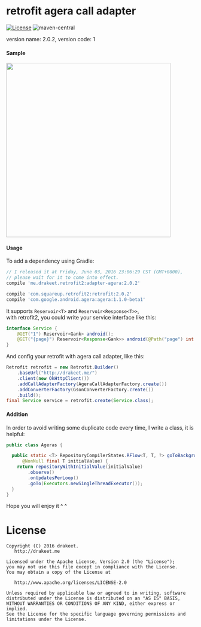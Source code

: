 # retrofit agera call adapter

[![License](https://img.shields.io/badge/license-Apache%202.0-blue.svg)](https://github.com/drakeet/retrofit-agera-call-adapter/blob/master/LICENSE)
![maven-central](https://img.shields.io/maven-central/v/me.drakeet.retrofit2/adapter-agera.svg) 

version name: 2.0.2, version code: 1

#### Sample

<img src="http://ww2.sinaimg.cn/large/86e2ff85gw1f4hawi7r5aj214a16qtnj.jpg" width=439 height=466/>

#### Usage

To add a dependency using Gradle:

```groovy
// I released it at Friday, June 03, 2016 23:06:29 CST (GMT+0800), 
// please wait for it to come into effect.
compile 'me.drakeet.retrofit2:adapter-agera:2.0.2'

compile 'com.squareup.retrofit2:retrofit:2.0.2'
compile 'com.google.android.agera:agera:1.1.0-beta1'
```

It supports `Reservoir<T>` and `Reservoir<Response<T>>`,  
with retrofit2, you could write your service interface like this:

```java
interface Service {
    @GET("1") Reservoir<Gank> android();
    @GET("{page}") Reservoir<Response<Gank>> android(@Path("page") int page);
}
```

And config your retrofit with agera call adapter, like this:  

```java
Retrofit retrofit = new Retrofit.Builder()
    .baseUrl("http://drakeet.me/")
    .client(new OkHttpClient())
    .addCallAdapterFactory(AgeraCallAdapterFactory.create())
    .addConverterFactory(GsonConverterFactory.create())
    .build();
final Service service = retrofit.create(Service.class);
```

#### Addition

In order to avoid writing some duplicate code every time, I write a class, it is helpful:

```java
public class Ageras {

  public static <T> RepositoryCompilerStates.RFlow<T, T, ?> goToBackgroundWithInitialValue(
      @NonNull final T initialValue) {
    return repositoryWithInitialValue(initialValue)
        .observe()
        .onUpdatesPerLoop()
        .goTo(Executors.newSingleThreadExecutor());
  }
}
```

Hope you will enjoy it ^ ^

License
=======

    Copyright (C) 2016 drakeet.
       http://drakeet.me
       
    Licensed under the Apache License, Version 2.0 (the "License");
    you may not use this file except in compliance with the License.
    You may obtain a copy of the License at

       http://www.apache.org/licenses/LICENSE-2.0

    Unless required by applicable law or agreed to in writing, software
    distributed under the License is distributed on an "AS IS" BASIS,
    WITHOUT WARRANTIES OR CONDITIONS OF ANY KIND, either express or implied.
    See the License for the specific language governing permissions and
    limitations under the License.
    

 [1]: https://github.com/drakeet/retrofit-agera-call-adapter